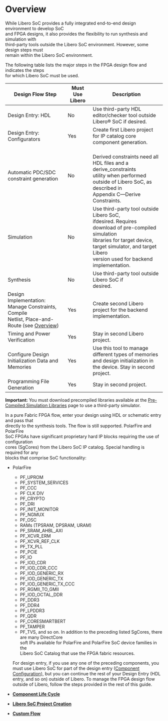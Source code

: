 # Overview

While Libero SoC provides a fully integrated end-to-end design environment to develop SoC<br /> and FPGA designs, it also provides the flexibility to run synthesis and simulation with<br /> third-party tools outside the Libero SoC environment. However, some design steps must<br /> remain within the Libero SoC environment.

The following table lists the major steps in the FPGA design flow and indicates the steps<br /> for which Libero SoC must be used.

|Design Flow Step|Must Use Libero|Description|
|----------------|---------------|-----------|
|Design Entry: HDL|No|Use third-party HDL editor/checker tool outside Libero® SoC if desired.|
|Design Entry: Configurators|Yes|Create first Libero project for IP catalog core<br /> component generation.|
|Automatic PDC/SDC constraint generation|No|<br /> Derived constraints need all HDL files and a derive\_constraints<br /> utility when performed outside of Libero SoC, as described in<br /> Appendix C—Derive Constraints.<br />|
|Simulation|No|Use third-party tool outside Libero SoC,<br /> ifdesired. Requires download of pre-compiled simulation<br /> libraries for target device, target simulator, and target Libero<br /> version used for backend implementation.|
|Synthesis|No|Use third-party tool outside Libero SoC if<br /> desired.|
|Design Implementation: Manage Constraints, Compile<br /> Netlist, Place-and-Route \(see [Overview](GUID-1BA4CB4D-FE1F-4BF9-9865-B061E5938FCA.md#)\)|Yes|Create second Libero project for the backend<br /> implementation.|
|Timing and Power Verification|Yes|Stay in second Libero project.|
|Configure Design Initialization Data and<br /> Memories|Yes|Use this tool to manage different types of memories<br /> and design initialization in the device. Stay in second<br /> project.|
|Programming File Generation|Yes|Stay in second project.|

**Important:** You must download precompiled libraries available at the [Pre-Compiled Simulation Libraries](https://www.microchip.com/en-us/products/fpgas-and-plds/fpga-and-soc-design-tools/pre-compiled-simulation-libraries) page to use a third-party simulator.

In a pure Fabric FPGA flow, enter your design using HDL or schematic entry and pass that<br /> directly to the synthesis tools. The flow is still supported. PolarFire and PolarFire<br /> SoC FPGAs have significant proprietary hard IP blocks requiring the use of configuration<br /> cores \(SgCores\) from the Libero SoC IP catalog. Special handling is required for any<br /> blocks that comprise SoC functionality:

-   PolarFire

    -   PF\_UPROM
    -   PF\_SYSTEM\_SERVICES
    -   PF\_CCC
    -   PF CLK DIV
    -   PF\_CRYPTO
    -   PF\_DRI
    -   PF\_INIT\_MONITOR
    -   PF\_NGMUX
    -   PF\_OSC
    -   RAMs \(TPSRAM, DPSRAM, URAM\)
    -   PF\_SRAM\_AHBL\_AXI
    -   PF\_XCVR\_ERM
    -   PF\_XCVR\_REF\_CLK
    -   PF\_TX\_PLL
    -   PF\_PCIE
    -   PF\_IO
    -   PF\_IOD\_CDR
    -   PF\_IOD\_CDR\_CCC
    -   PF\_IOD\_GENERIC\_RX
    -   PF\_IOD\_GENERIC\_TX
    -   PF\_IOD\_GENERIC\_TX\_CCC
    -   PF\_RGMII\_TO\_GMII
    -   PF\_IOD\_OCTAL\_DDR
    -   PF\_DDR3
    -   PF\_DDR4
    -   PF\_LPDDR3
    -   PF\_QDR
    -   PF\_CORESMARTBERT
    -   PF\_TAMPER
    -   PF\_TVS, and so on.
    In addition to the preceding listed SgCores, there are many DirectCore<br /> soft IPs available for PolarFire and PolarFire SoC device families in the<br /> Libero SoC Catalog that use the FPGA fabric resources.

    For design entry, if you use any one of the preceding components, you must use Libero SoC for part of the design entry \([Component Configuration](GUID-FE19AAE3-578B-4B77-857E-C2796C8240F2.md)\), but you can continue the rest of your Design Entry \(HDL entry, and so on\) outside of Libero. To manage the FPGA design flow outside of Libero, follow the steps provided in the rest of this guide.


-   **[Component Life Cycle](GUID-629C079A-798B-4DCE-A6D0-6DAB11116E13.md)**  

-   **[Libero SoC Project Creation](GUID-718017DD-BDB6-43D9-9F5E-4CE5B16FAAEF.md)**  

-   **[Custom Flow](GUID-63C667EB-C47A-4396-AEF9-E2849595AD73.md)**  


